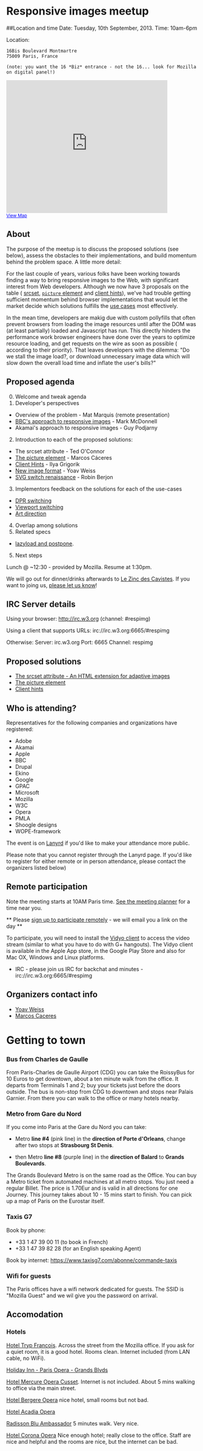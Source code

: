 # Responsive images meetup

##Location and time
Date: Tuesday, 10th September, 2013. 
Time: 10am-6pm

Location:

```
16Bis Boulevard Montmartre
75009 Paris, France

(note: you want the 16 *Biz* entrance - not the 16... look for Mozilla on digital panel!)
```

<iframe width="425" height="350" frameborder="0" scrolling="no" marginheight="0" marginwidth="0" src="https://www.google.com/maps?sll=48.873288000000045,2.32527799999999&amp;sspn=0.010838193662898222,0.0219711170879061&amp;t=m&amp;q=16+Bis+Boulevard+Montmartre+75009+Paris,++France&amp;dg=opt&amp;ie=UTF8&amp;hq=&amp;hnear=16+Boulevard+Montmartre,+75009+Paris,+%C3%8Ele-de-France,+France&amp;z=14&amp;iwloc=A&amp;ll=48.871838,2.341121&amp;output=embed"></iframe><br /><small><a href="https://www.google.com/maps?sll=48.873288000000045,2.32527799999999&amp;sspn=0.010838193662898222,0.0219711170879061&amp;t=m&amp;q=16+Bis+Boulevard+Montmartre+75009+Paris,++France&amp;dg=opt&amp;ie=UTF8&amp;hq=&amp;hnear=16+Boulevard+Montmartre,+75009+Paris,+%C3%8Ele-de-France,+France&amp;z=14&amp;iwloc=A&amp;ll=48.871838,2.341121&amp;source=embed" style="color:#0000FF;text-align:left">View Map</a></small>

## About  
The purpose of the meetup is to discuss the proposed solutions (see below), 
assess the obstacles to their implementations, and build momentum behind the problem space. 
A little more detail:

For the last couple of years, various folks have been working towards finding a way to bring 
responsive images to the Web, with significant interest from Web developers. Although we now 
have 3 proposals on the table (
[srcset](http://www.w3.org/html/wg/drafts/srcset/w3c-srcset/),
[`picture` element](http://picture.responsiveimages.org )
and [client hints](https://github.com/igrigorik/http-client-hints)), we've had 
trouble getting sufficient momentum behind browser implementations that would let the market 
decide which solutions fulfills the [use cases](http://usecases.responsiveimages.org) 
most effectively.

In the mean time, developers are makig due with custom pollyfills that often prevent 
browsers from loading the image resources until after the DOM was (at least partially) loaded 
and Javascript has run. This directly hinders the performance work browser engineers have done 
over the years to optimize resource loading, and get requests on the wire as soon as possible ( 
according to their priority). That leaves developers with the dilemma: "Do we stall the image load?, 
or download unnecessary image data which will slow down the overall load time and inflate 
the user's bills?"

## Proposed agenda
0. Welcome and tweak agenda
1. Developer's perspectives
  * Overview of the problem - Mat Marquis (remote presentation) 
  * [BBC's approach to responsive images](https://speakerdeck.com/integralist/bbc-news-responsive-images) - Mark McDonnell
  * Akamai's approach to responsive images - Guy Podjarny
2. Introduction to each of the proposed solutions:
  * The srcset attribute - Ted O'Connor
  * [The picture element](https://dl.dropboxusercontent.com/u/38490906/respimg/index.html) - Marcos Cáceres
  * [Client Hints](https://docs.google.com/presentation/d/1vyoo9KNuaVCFcVJzH-3fisjGmkTSj-8SH1VTCJUqvr4/edit?usp=sharing) - Ilya Grigorik
  * [New image format](http://yoavweiss.github.io/respimg-paris-presentation/) - Yoav Weiss 
  * [SVG switch renaissance](berjon.com/presentations/20130910-ricg-switch/) - Robin Berjon
3. Implementors feedback on the solutions for each of the use-cases
  * [DPR switching](http://usecases.responsiveimages.org/#resolution-switching)
  * [Viewport switching](http://usecases.responsiveimages.org/#resolution-switching)
  * [Art direction](http://usecases.responsiveimages.org/#art-direction)
4. Overlap among solutions
5. Related specs
  * [lazyload and postpone](https://dvcs.w3.org/hg/webperf/raw-file/tip/specs/ResourcePriorities/Overview.html). 
5. Next steps

Lunch @ ~12:30 - provided by Mozilla. Resume at 1:30pm. 

We will go out for dinner/drinks afterwards to
[Le Zinc des Cavistes](http://www.tripadvisor.com/Restaurant_Review-g187147-d1058405-Reviews-Le_Zinc_des_Cavistes-Paris_Ile_de_France.html).
If you want to joing us, [please let us know](http://doodle.com/2mep2k4u474cfhkw)!

## IRC Server details

Using your browser:
http://irc.w3.org (channel: #respimg)

Using a client that supports URLs:
irc://irc.w3.org:6665/#respimg

Otherwise:
Server: irc.w3.org
Port: 6665
Channel: respimg

## Proposed solutions
 * [The srcset attribute - An HTML extension for adaptive images](http://www.w3.org/html/wg/drafts/srcset/w3c-srcset/)
 * [The picture element](http://picture.responsiveimages.org)
 * [Client hints](https://github.com/igrigorik/http-client-hints)

## Who is attending?
Representatives for the following companies and organizations have registered: 

 * Adobe
 * Akamai
 * Apple
 * BBC
 * Drupal
 * Ekino
 * Google
 * GPAC
 * Microsoft
 * Mozilla
 * W3C 
 * Opera
 * PMLA
 * Shoogle designs
 * WOPE-framework
 
The event is on
[Lanyrd](http://lanyrd.com/2013/responsive-images-meet-up/) if you'd
like to make your attendance more public. 

Please note that you cannot register through the Lanyrd page.
If you'd like to register for either remote or in person
attendance, please contact the organizers listed below)

## Remote participation 
Note the meeting starts at 10AM Paris time. 
[See the meeting planner](http://www.timeanddate.com/worldclock/meetingtime.html?iso=20130910&p1=195&p2=179&p3=224)
for a time near you. 

** Please [sign up to participate remotely](https://github.com/ResponsiveImagesCG/paris-meetup/issues/5) - we will email you a link on the day **

To participate, you will need to install the [Vidyo client]( http://www.vidyo.com) 
to access the video stream (similar to what you have to do with G+ hangouts). 
The Vidyo client is available in the Apple App store, in the Google Play Store 
and also for Mac OX, Windows and Linux platforms.

* IRC - please join us IRC for backchat and minutes - irc://irc.w3.org:6665/#respimg

## Organizers contact info
* [Yoav Weiss](mailto:yoav@yoav.ws)
* [Marcos Caceres](mailto:marcos@marcosc.com)

# Getting to town 

### Bus from Charles de Gaulle

From Paris-Charles de Gaulle Airport (CDG) you can take the RoissyBus for 10
Euros to get downtown, about a ten minute walk from the office. It departs from
Terminals 1 and 2; buy your tickets just before the doors outside. The bus is
non-stop from CDG to downtown and stops near Palais Garnier. From there you can
walk to the office or many hotels nearby.

### Metro from Gare du Nord

If you come into Paris at the Gare du Nord you can take:

* Metro <b>line #4</b> (pink line) in the <b>direction of Porte d'Orleans</b>,
  change after two stops at <b>Strasbourg St Denis</b>.

* then Metro <b>line #8</b> (purple line) in the <b>direction of Balard</b> to
  <b>Grands Boulevards</b>.

The Grands Boulevard Metro is on the same road as the Office. You can buy a
Metro ticket from automated machines at all metro stops. You just need a regular
Billet. The price is 1.70Eur and is valid in all directions for one Journey.
This journey takes about 10 - 15 mins start to finish. You can pick
up a map of Paris on the Eurostar itself.

### Taxis G7 
Book by phone: 
 * +33 1 47 39 00 11 (to book in French) <br>
 * +33 1 47 39 82 28 (for an English speaking Agent)<br>

Book by internet:
https://www.taxisg7.com/abonne/commande-taxis<br>

### Wifi for guests

The Paris offices have a wifi network dedicated for guests. The SSID is "Mozilla
Guest" and we wil give you the password on arrival.


## Accomodation

### Hotels
[Hotel Tryp Francois](http://www.solmelia.com/hotels/france/paris/tryp-francois/home.htm). 
Across the street from the Mozilla office. If you ask for a quiet room, it is a
good hotel. Rooms clean. Internet included (from LAN cable, no WiFi).

[Holiday Inn - Paris Opera - Grands Blvds](http://www.holidayinn.com/hotels/us/en/paris/parpp/hoteldetail)

[Hotel Mercure Opera Cusset](http://www.accorhotels.com/gb/hotel-1614-mercure-paris-opera-cusset/index.shtml).
Internet is not included. About 5 mins walking to office via the main street.

[Hotel Bergere Opera](http://www.astotel.com/uk/hotel-bergere-opera-paris.php) 
nice hotel, small rooms but not bad.

[Hotel Acadia Opera](http://www.astotel.com/uk/hotel-acadia-opera-paris.php)

[Radisson Blu Ambassador](http://www.radissonblu.com/ambassadorhotel-paris)
5 minutes walk. Very nice.

[Hotel Corona Opera](http://www.paris-hotel-corona-opera.com/en/home/) 
Nice enough hotel; really close to the office. Staff are nice and helpful
and the rooms are nice, but the internet can be bad.

